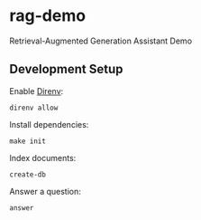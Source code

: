 # rag-demo

Retrieval-Augmented Generation Assistant Demo

## Development Setup

Enable [Direnv](https://direnv.net/):

```shell
direnv allow
```

Install dependencies:

```shell
make init
```

Index documents:

```shell
create-db
```

Answer a question:

```shell
answer
```
